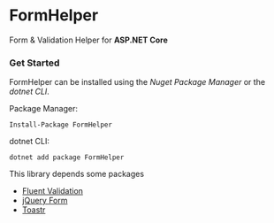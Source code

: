 # FormHelper
Form &amp; Validation Helper for **ASP.NET Core**

### Get Started

FormHelper can be installed using the *Nuget Package Manager* or the *dotnet CLI*.

Package Manager:
```
Install-Package FormHelper
```

dotnet CLI:
```
dotnet add package FormHelper
```

This library depends some packages
- [Fluent Validation](https://github.com/JeremySkinner/FluentValidation)
- [jQuery Form](https://github.com/jquery-form/form)
- [Toastr](https://github.com/CodeSeven/toastr)
